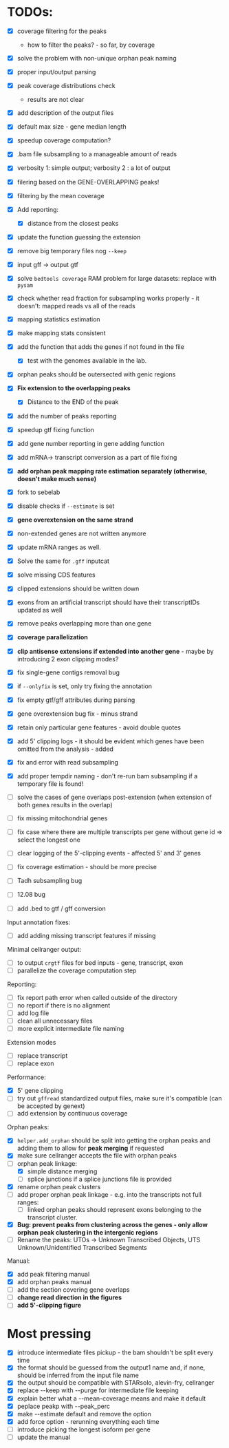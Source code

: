 # TODOs:
- [x] coverage filtering for the peaks  
  - how to filter the peaks? - so far, by coverage  
- [x] solve the problem with non-unique orphan peak naming  
- [x] proper input/output parsing   
- [x] peak coverage distributions check  
   - results are not clear
- [x] add description of the output files    
- [x] default max size - gene median length  
- [x] speedup coverage computation? 
- [x] .bam file subsampling to a manageable amount of reads 
- [x] verbosity 1: simple output; verbosity 2 : a lot of output  
- [x] filering based on the GENE-OVERLAPPING peaks!
- [x] filtering by the mean coverage     
- [x] Add reporting:   
  - [x] distance from the closest peaks  
- [x] update the function guessing the extension     
- [x] remove big temporary files nog `--keep`  
- [x] input gff -> output gtf  
- [x] solve `bedtools coverage` RAM problem for large datasets: replace with `pysam`   
- [x] check whether read fraction for subsampling works properly - it doesn't: mapped reads vs all of the reads  
- [x] mapping statistics estimation    
- [x] make mapping stats consistent  
- [x] add the function that adds the genes if not found in the file 
  - [x] test with the genomes available in the lab.   
- [x] orphan peaks should be outersected with genic regions   
- [x] __Fix extension to the overlapping peaks__  
  - [x] Distance to the END of the peak  
- [x] add the number of peaks reporting   
- [x] speedup gtf fixing function  
- [x] add gene number reporting in gene adding function  
- [x] add mRNA-> transcript conversion as a part of file fixing 
- [x] __add orphan peak mapping rate estimation separately (otherwise, doesn't make much sense)__
- [x] fork to sebelab
- [x] disable checks if `--estimate` is set
- [x] __gene overextension on the same strand__
- [x] non-extended genes are not written anymore
- [x] update mRNA ranges as well.   
- [x] Solve the same for `.gff` inputcat  
- [x] solve missing CDS features 
- [x] clipped extensions should be written down
- [x] exons from an artificial transcript should have their transcriptIDs updated as well 
- [x] remove peaks overlapping more than one gene  
- [x] __coverage parallelization__  
- [x] __clip antisense extensions if extended into another gene__  - maybe by introducing 2 exon clipping modes?
- [x] fix single-gene contigs removal bug  
- [x] if `--onlyfix` is set, only try fixing the annotation 
- [x] fix empty gtf/gff attributes during parsing 
- [x] gene overextension bug fix - minus strand    
- [x] retain only particular gene features - avoid double quotes     
- [x] add 5' clipping logs - it should be evident which genes have been omitted from the analysis - added
- [x] fix and error with read subsampling  
- [x] add proper tempdir naming - don't re-run bam subsampling if a temporary file is found!
- [ ] solve the cases of gene overlaps post-extension (when extension of both genes results in the overlap)
- [ ] fix missing mitochondrial genes   
- [ ] fix case where there are multiple transcripts per gene without gene id => select the longest one  
- [ ] clear logging of the 5'-clipping events - affected 5' and 3' genes  
- [ ] fix coverage estimation - should be more precise  
- [ ] Tadh subsampling bug
- [ ] 12.08 bug 
- [ ] add .bed to gtf / gff conversion   


   


Input annotation fixes:  
- [ ] add adding missing transcript features if missing   

Minimal cellranger output:  
- [ ] to output `crgtf` files for bed inputs  - gene, transcript, exon
- [ ] parallelize the coverage computation step    

Reporting:
- [ ] fix report path error when called outside of the directory   
- [ ] no report if there is no alignment     
- [ ] add log file  
- [ ] clean all unnecessary files 
- [ ] more explicit intermediate file naming   

Extension modes  
- [ ] replace transcript   
- [ ] replace exon  

Performance:
- [x] 5' gene clipping     
- [ ] try out `gffread` standardized output files, make sure it's compatible (can be accepted by genext)     
- [ ] add extension by continuous coverage   

Orphan peaks:  
- [x] `helper.add_orphan` should be split into getting the orphan peaks and adding them to allow for __peak merging__ if requested   
- [x] make sure cellranger accepts the file with orphan peaks  
- [ ] orphan peak linkage:
  - [x] simple distance merging     
  - [ ] splice junctions if a splice junctions file is provided  
- [x] rename orphan peak clusters  
- [ ] add proper orphan peak linkage - e.g. into the transcripts not full ranges:
  - [ ] linked orphan peaks should represent exons belonging to the transcript cluster.
- [x] __Bug: prevent peaks from clustering across the genes - only allow orphan peak clustering in the intergenic regions__
- [ ] Rename the peaks: UTOs -> Unknown Transcribed Objects, UTS Unknown/Unidentified Transcribed Segments

Manual: 
- [x] add peak filtering manual        
- [x] add orphan peaks manual   
- [ ] add the section covering gene overlaps  
- [ ] __change read direction in the figures__   
- [ ] __add 5'-clipping figure__ 

# Most pressing 
- [x] introduce intermediate files pickup - the bam shouldn't be split every time 
- [x] the format should be guessed from the output1 name and, if none, should be inferred from the input file name 
- [x] the output should be compatible with STARsolo, alevin-fry, cellranger
- [x] replace --keep with --purge for intermediate file keeping 
- [x] explain better what a --mean-coverage means and make it default 
- [x] peplace peakp with --peak_perc
- [x] make --estimate default and remove the option  
- [x] add force option - rerunning everything each time 
- [ ] introduce picking the longest isoform per gene 
- [ ] update the manual